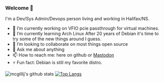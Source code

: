 ### Welcome 👋
I'm a Dev/Sys Admin/Devops person living and working in Halifax/NS.

- 🔭 I’m currently working on VFIO pcie passthrough for virtual machines.
- 🌱 I’m currently learning Arch Linux
After 20 years of Debian it's time to try some of the new things around I guess.
- 👯 I’m looking to collaborate on most things open source
- 💬 Ask me about anything
- 📫 How to reach me: here on github or <a rel="me" href="https://fosstodon.org/@mcgillij">Mastodon</a>
- ⚡ Fun fact: Debian is still my favorite distro.

![mcgillij's github stats](https://github-readme-stats.vercel.app/api?username=mcgillij&count_private=true&show_icons=true&theme=radical&include_all_commits=true&hide_title=true&hide_border=true)
[![Top Langs](https://github-readme-stats.vercel.app/api/top-langs/?username=mcgillij&theme=radical&hide_title=true&hide_border=true)](https://github.com/mcgillij)
